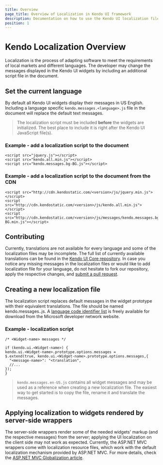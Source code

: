 ```yaml
---
title: Overview
page_title: Overview of Localization in Kendo UI framework
description: Documentation on how to use the Kendo UI localization files in order to change the default messages of widgets.
position: 1
---
```

# Kendo Localization Overview

Localization is the process of adapting software to meet the requirements of local markets and different languages.
The developer may change the messages displayed in the Kendo UI widgets by including an additional script file in the document.

## Set the current language

By default all Kendo UI widgets display their messages in US English. Including a language specific `kendo.messages.<language>.js` file in the document will replace the default text messages.

> The localization script must be included **before** the widgets are initialized. The best place to include it is right after the Kendo UI JavaScript file(s).

### Example - add a localization script to the document

    <script src="jquery.js"></script>
    <script src="kendo.all.min.js"></script>
    <script src="kendo.messages.bg-BG.js"></script>

### Example - add a localization script to the document from the CDN

    <script src="http://cdn.kendostatic.com/<version>/js/jquery.min.js"></script>
    <script src="http://cdn.kendostatic.com/<version>/js/kendo.all.min.js"></script>
    <script src="http://cdn.kendostatic.com/<version>/js/messages/kendo.messages.bg-BG.min.js"></script>

## Contributing

Currently, translations are not available for every language and some of the localization files may be incomplete.
The full list of currently available translations can be found in the [Kendo UI Core repository](https://github.com/telerik/kendo-ui-core/tree/master/src/messages).
In case you notice any missing messages in the localization files or would like to add localization file for your language, do not hesitate to fork our repository, apply the respective changes, and [submit a pull request](https://github.com/telerik/kendo-ui-core/blob/master/CONTRIBUTING.md#3-submit-a-pull-request).

## Creating a new localization file

The localization script replaces default messages in the widget prototype with their equivalent translations. The file should be named kendo.messages.<language>.js.
A [language code identifier list](http://msdn.microsoft.com/en-us/library/cc233965.aspx) is freely available for download from the Microsoft developer network website.

### Example - localization script

    /* <Widget-name> messages */

    if (kendo.ui.<Widget-name>) {
    kendo.ui.<Widget-name>.prototype.options.messages =
    $.extend(true, kendo.ui.<Widget-name>.prototype.options.messages,{
      "<message-name>": "<translation",
      //...
    });
    }

> `kendo.messages.en-US.js` contains all widget messages and may be used as a reference when creating a new localization file. The easiest way to get started is to copy the file, rename it and translate the messages.

## Applying localization to widgets rendered by server-side wrappers

The server-side wrappers render some of the needed widgets' markup (and the respective messages) from the server; applying the UI localization on the client side may not work as expected.
Currently, the ASP.NET MVC wrappers come with localization resource files, which work with the default localization mechanism provided by ASP.NET MVC. For more details, check the [ASP.NET MVC Globalization article](/using-kendo-with/aspnet-mvc/globalization#localized-user-interface).

